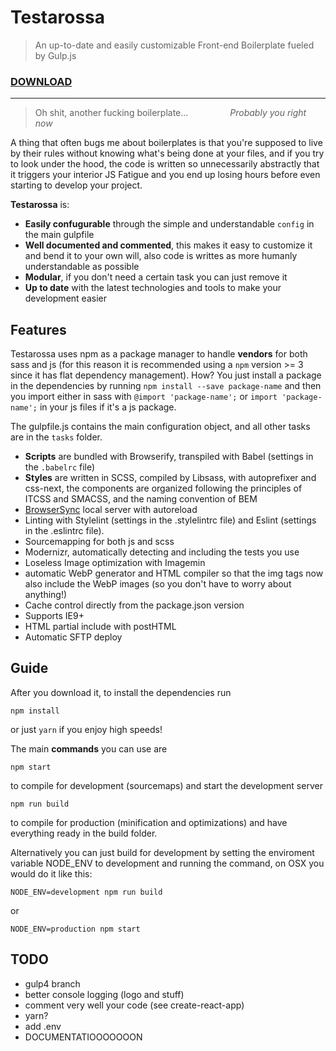 # Testarossa
> An up-to-date and easily customizable Front-end Boilerplate fueled by Gulp.js

### [DOWNLOAD](https://github.com/marcofugaro/testarossa/archive/master.zip)


_____________________


> Oh shit, another fucking boilerplate...
> &nbsp;&nbsp;&nbsp;&nbsp;&nbsp;&nbsp;&nbsp;&nbsp;&nbsp;&nbsp;&nbsp;&nbsp;&nbsp;&nbsp;&nbsp;&nbsp;_Probably you right now_

A thing that often bugs me about boilerplates is that you're supposed to live by their rules without knowing what's being done at your files, and if you try to look under the hood, the code is written so unnecessarily abstractly that it triggers your interior JS Fatigue and you end up losing hours before even starting to develop your project.

**Testarossa** is:
- **Easily confugurable** through the simple and understandable `config` in the main gulpfile
- **Well documented and commented**, this makes it easy to customize it and bend it to your own will, also code is writtes as more humanly understandable as possible
- **Modular**, if you don't need a certain task you can just remove it
- **Up to date** with the latest technologies and tools to make your development easier


## Features
Testarossa uses npm as a package manager to handle **vendors** for both sass and js (for this reason it is recommended using a `npm` version >= 3 since it has flat dependency management).
How? You just install a package in the dependencies by running `npm install --save package-name` and then you import either in sass with `@import 'package-name';` or `import 'package-name';` in your js files if it's a js package. 

The  gulpfile.js contains the main configuration object, and all other tasks are in the `tasks` folder.

- **Scripts** are bundled with Browserify, transpiled with Babel (settings in the `.babelrc` file)
- **Styles** are written in SCSS, compiled by Libsass, with autoprefixer and css-next, the components are organized following the principles of ITCSS and SMACSS, and the naming convention of BEM
- [BrowserSync](http://browsersync.io) local server with autoreload
- Linting with Stylelint (settings in the .stylelintrc file) and Eslint (settings in the .eslintrc file).
- Sourcemapping for both js and scss
- Modernizr, automatically detecting and including the tests you use
- Loseless Image optimization with Imagemin
- automatic WebP generator and HTML compiler so that the img tags now also include the WebP images (so you don't have to worry about anything!)
- Cache control directly from the package.json version
- Supports IE9+
- HTML partial include with postHTML
- Automatic SFTP deploy


## Guide
After you download it, to install the dependencies run
```
npm install
```
or just `yarn` if you enjoy high speeds!

The main **commands** you can use are
```
npm start
```
to compile for development (sourcemaps) and start the development server

```
npm run build
```
to compile for production (minification and optimizations) and have everything ready in the build folder.

Alternatively you can just build for development by setting the enviroment variable NODE_ENV to development and running the command, on OSX you would do it like this:
```
NODE_ENV=development npm run build
```
or
```
NODE_ENV=production npm start
```


## TODO
- gulp4 branch
- better console logging (logo and stuff)
- comment very well your code (see create-react-app)
- yarn?
- add .env
- DOCUMENTATIOOOOOOON
